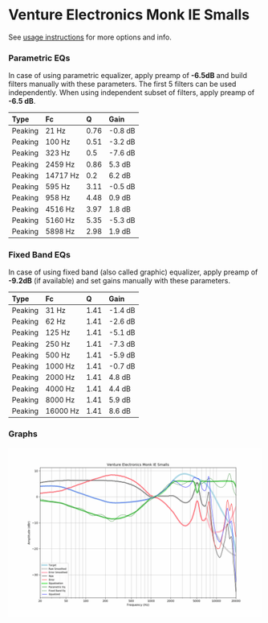 # Venture Electronics Monk IE Smalls
See [usage instructions](https://github.com/jaakkopasanen/AutoEq#usage) for more options and info.

### Parametric EQs
In case of using parametric equalizer, apply preamp of **-6.5dB** and build filters manually
with these parameters. The first 5 filters can be used independently.
When using independent subset of filters, apply preamp of **-6.5 dB**.

| Type    | Fc       |    Q | Gain    |
|:--------|:---------|:-----|:--------|
| Peaking | 21 Hz    | 0.76 | -0.8 dB |
| Peaking | 100 Hz   | 0.51 | -3.2 dB |
| Peaking | 323 Hz   | 0.5  | -7.6 dB |
| Peaking | 2459 Hz  | 0.86 | 5.3 dB  |
| Peaking | 14717 Hz | 0.2  | 6.2 dB  |
| Peaking | 595 Hz   | 3.11 | -0.5 dB |
| Peaking | 958 Hz   | 4.48 | 0.9 dB  |
| Peaking | 4516 Hz  | 3.97 | 1.8 dB  |
| Peaking | 5160 Hz  | 5.35 | -5.3 dB |
| Peaking | 5898 Hz  | 2.98 | 1.9 dB  |

### Fixed Band EQs
In case of using fixed band (also called graphic) equalizer, apply preamp of **-9.2dB**
(if available) and set gains manually with these parameters.

| Type    | Fc       |    Q | Gain    |
|:--------|:---------|:-----|:--------|
| Peaking | 31 Hz    | 1.41 | -1.4 dB |
| Peaking | 62 Hz    | 1.41 | -2.6 dB |
| Peaking | 125 Hz   | 1.41 | -5.1 dB |
| Peaking | 250 Hz   | 1.41 | -7.3 dB |
| Peaking | 500 Hz   | 1.41 | -5.9 dB |
| Peaking | 1000 Hz  | 1.41 | -0.7 dB |
| Peaking | 2000 Hz  | 1.41 | 4.8 dB  |
| Peaking | 4000 Hz  | 1.41 | 4.4 dB  |
| Peaking | 8000 Hz  | 1.41 | 5.9 dB  |
| Peaking | 16000 Hz | 1.41 | 8.6 dB  |

### Graphs
![](./Venture%20Electronics%20Monk%20IE%20Smalls.png)
